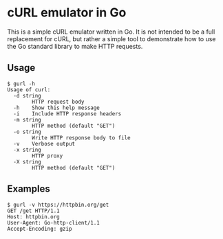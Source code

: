 # cURL emulator in Go

This is a simple cURL emulator written in Go. It is not intended to be a full replacement for cURL, but rather a simple tool to demonstrate how to use the Go standard library to make HTTP requests.

## Usage

```
$ gurl -h
Usage of curl:
  -d string
        HTTP request body
  -h    Show this help message
  -i    Include HTTP response headers
  -m string
        HTTP method (default "GET")
  -o string
        Write HTTP response body to file
  -v    Verbose output
  -x string
        HTTP proxy
  -X string
        HTTP method (default "GET")
```

## Examples

```
$ gurl -v https://httpbin.org/get
GET /get HTTP/1.1
Host: httpbin.org
User-Agent: Go-http-client/1.1
Accept-Encoding: gzip
```



